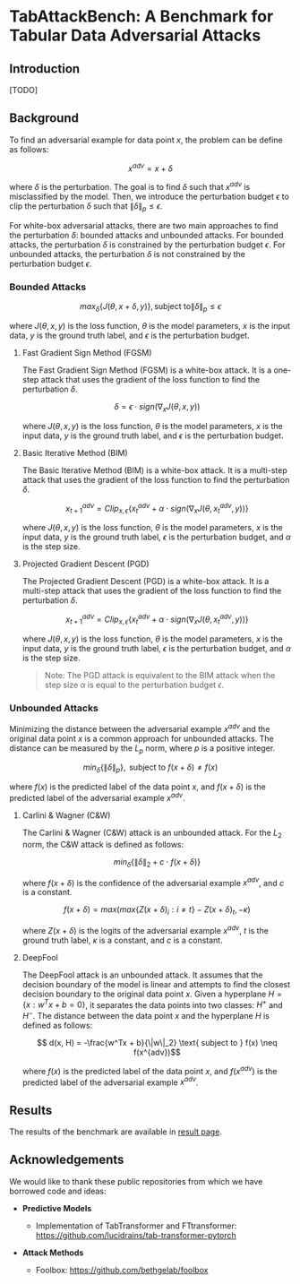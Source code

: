 # TabAttackBench: A Benchmark for Tabular Data Adversarial Attacks

## Introduction

[TODO]

## Background

To find an adversarial example for data point $x$, the problem can be define as follows:

$$ x^{adv} = x + \delta$$

where $\delta$ is the perturbation. The goal is to find $\delta$ such that $x^{adv}$ is misclassified by the model. Then, we introduce the perturbation budget $\epsilon$ to clip the perturbation $\delta$ such that $\|\delta\|_p \leq \epsilon$.

For white-box adversarial attacks, there are two main approaches to find the perturbation $\delta$: bounded attacks and unbounded attacks. For bounded attacks, the perturbation $\delta$ is constrained by the perturbation budget $\epsilon$. For unbounded attacks, the perturbation $\delta$ is not constrained by the perturbation budget $\epsilon$.

### Bounded Attacks

$$max_{\delta} \{J(\theta, x + \delta, y)\}, \text{subject to}\|\delta\|_p \leq \epsilon$$

where $J(\theta, x, y)$ is the loss function, $\theta$ is the model parameters, $x$ is the input data, $y$ is the ground truth label, and $\epsilon$ is the perturbation budget.

1. Fast Gradient Sign Method (FGSM)

    The Fast Gradient Sign Method (FGSM) is a white-box attack. It is a one-step attack that uses the gradient of the loss function to find the perturbation $\delta$.

    $$ \delta = \epsilon \cdot sign(\nabla_x J(\theta, x, y))$$

    where $J(\theta, x, y)$ is the loss function, $\theta$ is the model parameters, $x$ is the input data, $y$ is the ground truth label, and $\epsilon$ is the perturbation budget.

2. Basic Iterative Method (BIM)

    The Basic Iterative Method (BIM) is a white-box attack. It is a multi-step attack that uses the gradient of the loss function to find the perturbation $\delta$.

    $$ x^{adv}_{t+1} = Clip_{x, \epsilon} \{x^{adv}_t + \alpha \cdot sign(\nabla_x J(\theta, x^{adv}_t, y))\}$$

    where $J(\theta, x, y)$ is the loss function, $\theta$ is the model parameters, $x$ is the input data, $y$ is the ground truth label, $\epsilon$ is the perturbation budget, and $\alpha$ is the step size.

3. Projected Gradient Descent (PGD)

    The Projected Gradient Descent (PGD) is a white-box attack. It is a multi-step attack that uses the gradient of the loss function to find the perturbation $\delta$.

    $$ x^{adv}_{t+1} = Clip_{x, \epsilon} \{x^{adv}_t + \alpha \cdot sign(\nabla_x J(\theta, x^{adv}_t, y))\}$$

    where $J(\theta, x, y)$ is the loss function, $\theta$ is the model parameters, $x$ is the input data, $y$ is the ground truth label, $\epsilon$ is the perturbation budget, and $\alpha$ is the step size.

    > Note: The PGD attack is equivalent to the BIM attack when the step size $\alpha$ is equal to the perturbation budget $\epsilon$.

### Unbounded Attacks

Minimizing the distance between the adversarial example $x^{adv}$ and the original data point $x$ is a common approach for unbounded attacks. The distance can be measured by the $L_p$ norm, where $p$ is a positive integer.

$$min_{\delta} \{\|\delta\|_p\}, \text{ subject to } f(x + \delta) \neq f(x)$$

where $f(x)$ is the predicted label of the data point $x$, and $f(x + \delta)$ is the predicted label of the adversarial example $x^{adv}$.


1. Carlini & Wagner (C&W)

    The Carlini & Wagner (C&W) attack is an unbounded attack. For the $L_2$ norm, the C&W attack is defined as follows:

    $$min_{\delta} \{\|\delta\|_2 + c \cdot f(x + \delta)\} $$

    where $f(x + \delta)$ is the confidence of the adversarial example $x^{adv}$, and $c$ is a constant.

    $$ f(x + \delta) = max(max\{Z(x + \delta)_i: i \neq t\} - Z(x + \delta)_t, -\kappa)$$

    where $Z(x + \delta)$ is the logits of the adversarial example $x^{adv}$, $t$ is the ground truth label, $\kappa$ is a constant, and $c$ is a constant.

2. DeepFool

    The DeepFool attack is an unbounded attack. It assumes that the decision boundary of the model is linear and attempts to find the closest decision boundary to the original data point $x$. Given a hyperplane $H = \{x: w^Tx + b = 0\}$, it separates the data points into two classes: $H^+$ and $H^-$. The distance between the data point $x$ and the hyperplane $H$ is defined as follows:

    $$ d(x, H) = -\frac{w^Tx + b}{\|w\|_2} \text{ subject to } f(x) \neq f(x^{adv})$$

    where $f(x)$ is the predicted label of the data point $x$, and $f(x^{adv})$ is the predicted label of the adversarial example $x^{adv}$. 



## Results

The results of the benchmark are available in [result page](./results.html).







## Acknowledgements

We would like to thank these public repositories from which we have borrowed code and ideas:

- **Predictive Models**
    - Implementation of TabTransformer and FTtransformer: https://github.com/lucidrains/tab-transformer-pytorch

- **Attack Methods**
    - Foolbox: https://github.com/bethgelab/foolbox